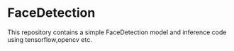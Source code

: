 
# FaceDetection
This repository contains a simple FaceDetection model and inference code using tensorflow,opencv etc.



